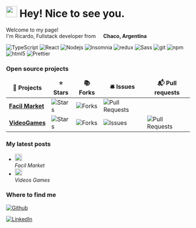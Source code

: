 <h1><img src="https://emojis.slackmojis.com/emojis/images/1531849430/4246/blob-sunglasses.gif?1531849430" width="30"/> Hey! Nice to see you.</h1>

<p>Welcome to my page! </br> I'm Ricardo, Fullstack developer from <img src="https://cdn0.iconfinder.com/data/icons/195-flat-flag-psd-icons/70/Argentina.png" width="13"/> <b>Chaco, Argentina</b>
<p>
  <img alt="TypeScript" src="https://img.shields.io/badge/-TypeScript-007ACC?style=flat-square&logo=typescript&logoColor=white" />
  <img alt="React" src="https://img.shields.io/badge/-React-45b8d8?style=flat-square&logo=react&logoColor=white" />
  <img alt="Nodejs" src="https://img.shields.io/badge/-Nodejs-43853d?style=flat-square&logo=Node.js&logoColor=white" />
  <img alt="Insomnia" src="https://img.shields.io/badge/-Insomnia-5849BE?style=flat-square&logo=insomnia&logoColor=white" />
  <img alt="redux" src="https://img.shields.io/badge/-Redux-764ABC?style=flat-square&logo=redux&logoColor=white" />
  <img alt="Sass" src="https://img.shields.io/badge/-Sass-CC6699?style=flat-square&logo=sass&logoColor=white" />
  <img alt="git" src="https://img.shields.io/badge/-Git-F05032?style=flat-square&logo=git&logoColor=white" />
  <img alt="npm" src="https://img.shields.io/badge/-NPM-CB3837?style=flat-square&logo=npm&logoColor=white" />
  <img alt="html5" src="https://img.shields.io/badge/-HTML5-E34F26?style=flat-square&logo=html5&logoColor=white" />
  <img alt="Prettier" src="https://img.shields.io/badge/-Prettier-F7B93E?style=flat-square&logo=prettier&logoColor=white" />
</p>
<h3>Open source projects</h3>
<table>
  <thead align="center">
    <tr border: none;>
      <td><b>🎁 Projects</b></td>
      <td><b>⭐ Stars</b></td>
      <td><b>📚 Forks</b></td>
      <td><b>🛎 Issues</b></td>
      <td><b>📬 Pull requests</b></td>
    </tr>
  </thead>
  <tbody>
    <tr>
      <td><a href="https://github.com/Glutix/facil-market-proyect.git"><b>Facil Market</b></a></td>
      <td><img alt="Stars" src="https://github.com/Glutix/facil-market-proyect/stargazers"/></td>
      <td><img alt="Forks" src="https://github.com/adharainfinita/facil-market-proyect/issues/></td>
      <td><img alt="Issues" src="https://img.shields.io/github/issues/thmsgbrt/react-simple-pull-to-refresh?style=flat-square&labelColor=343b41"/></td>
      <td><img alt="Pull Requests" src="https://github.com/adharainfinita/facil-market-proyect/pulls"/></td>
    </tr>
	  <tr>
      <td><a href="https://github.com/Glutix/VideoGames"><b>VideoGames</b></a></td>
      <td><img alt="Stars" src="https://github.com/Glutix/VideoGames/stargazers"/></td>
      <td><img alt="Forks" src="https://github.com/Glutix/VideoGames/forks"/></td>
      <td><img alt="Issues" src="https://github.com/Glutix/VideoGames/issues"/></td>
      <td><img alt="Pull Requests" src="https://github.com/Glutix/VideoGames/pulls"/></td>
    </tr>
</table>
<h3>My latest posts</h3>
<ul>
  <li><a href="https://github.com/Glutix/facil-market-proyect.git"><b><img src="https://cdn0.iconfinder.com/data/icons/emoji-flat-69/64/Emoji_Cool-512.png" width="20" alt="new" /></b></a><br/><i>Facil Market</i></li>
  <li><a href="https://github.com/Glutix/VideoGames/stargazers"><b><img src="https://cdn0.iconfinder.com/data/icons/emoji-flat-69/64/Emoji_Cool-512.png" width="20" alt="new" /> </b></a><br/><i>Videos Games</i></li>
</ul>


<h3>Where to find me</h3>
<p><a href="https://github.com/Glutix" target="_blank"><img alt="Github" src="https://img.shields.io/badge/GitHub-%2312100E.svg?&style=for-the-badge&logo=Github&logoColor=white" /></a> 

<a href="https://www.linkedin.com/in/ricardo-ferreyra" target="_blank"><img alt="LinkedIn" src="https://img.shields.io/badge/linkedin-%230077B5.svg?&style=for-the-badge&logo=linkedin&logoColor=white" /></a> 
